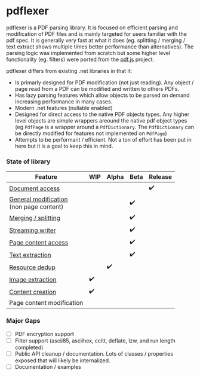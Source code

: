 # pdflexer

pdflexer is a PDF parsing library. It is focused on efficient parsing and modification of PDF files and is mainly targeted for users familiar with the pdf spec. It is generally very fast at what it does (eg. splitting / merging / text extract shows multiple times better performance than alternatives). The parsing logic was implemented from scratch but some higher level functionality (eg. filters) were ported from the [pdf.js](https://github.com/mozilla/pdf.js) project.

pdflexer differs from existing .net libraries in that it:

- Is primarly designed for PDF modification (not just reading). Any object / page read from a PDF can be modified and written to others PDFs.
- Has lazy parsing features which allow objects to be parsed on demand increasing performance in many cases.
- Modern .net features (nullable enabled)
- Designed for direct access to the native PDF objects types. Any higher level objects are simple wrappers areound the native pdf object types (eg `PdfPage` is a wrapper around a `PdfDictionary`. The `PdfDictionary` can be directly modified for features not implemented on `PdfPage`)
- Attempts to be performant / efficient. Not a ton of effort has been put in here but it is a goal to keep this in mind.

### State of library

| Feature                                                                            | WIP                | Alpha              | Beta               | Release            |
| ---------------------------------------------------------------------------------- | ------------------ | ------------------ | ------------------ | ------------------ |
| [Document access](docs/basics.md)                                                  |                    |                    |                    | :heavy_check_mark: |
| [General modification](docs/basics.md#modifying-documents) <br> (non page content) |                    |                    | :heavy_check_mark: |                    |
| [Merging / splitting](docs/merge_split.md)                                         |                    |                    | :heavy_check_mark: |                    |
| [Streaming writer](docs/streaming_writer.md)                                       |                    |                    | :heavy_check_mark: |                    |
| [Page content access](docs/page_content.md)                                        |                    |                    | :heavy_check_mark: |                    |
| [Text extraction](docs/text_extraction.md)                                         |                    |                    | :heavy_check_mark: |                    |
| [Resource dedup](docs/streaming_writer.md#resource-deduplication)                  |                    | :heavy_check_mark: |                    |                    |
| [Image extraction](docs/image_extraction.md)                                       | :heavy_check_mark: |                    |                    |                    |
| [Content creation ](docs/content_creation.md)                                      | :heavy_check_mark: |                    |                    |                    |
| Page content modification                                                          |                    |                    |                    |                    |

### Major Gaps

- [ ] PDF encryption support
- [ ] Filter support (ascii85, asciihex, ccitt, deflate, lzw, and run length completed)
- [ ] Public API cleanup / documentation. Lots of classes / properties exposed that will likely be internalized.
- [ ] Documentation / examples
